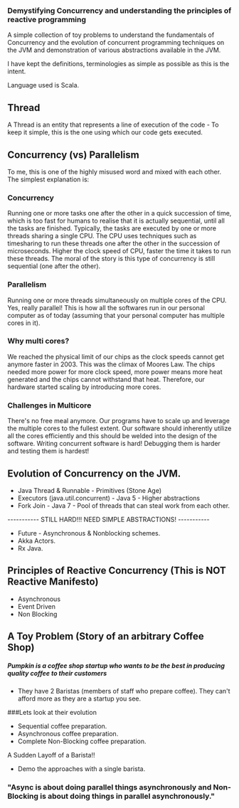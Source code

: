 ### Demystifying Concurrency and understanding the principles of reactive programming

A simple collection of toy problems to understand the fundamentals of Concurrency and the evolution of concurrent programming
techniques on the JVM and demonstration of various abstractions available in the JVM.

I have kept the definitions, terminologies as simple as possible as this is the intent.

Language used is Scala.

## Thread
A Thread is an entity that represents a line of execution of the code - To keep it simple, this is the one using 
which our code gets executed.

## Concurrency (vs) Parallelism

To me, this is one of the highly misused word and mixed with each other. The simplest explanation is:

### Concurrency 

Running one or more tasks one after the other in a quick succession of time, which is too fast for humans to 
realise that it is actually sequential, until all the tasks are finished. Typically, the tasks are executed by one 
or more threads sharing a single CPU.
The CPU uses techniques such as timesharing to run these threads one after the other in the succession of 
microseconds.
Higher the clock speed of CPU, faster the time it takes to run these threads. 
The moral of the story is this type of concurrency is still sequential (one after the other).

### Parallelism 

Running one or more threads simultaneously on multiple cores of the CPU. Yes, really parallel! 
This is how all the softwares run in our personal computer as of today (assuming that your personal computer 
has multiple cores in it).

### Why multi cores? 
We reached the physical limit of our chips as the clock speeds cannot get anymore faster in 2003. 
This was the climax of Moores Law.
The chips needed more power for more clock speed, more power means more heat generated and the chips cannot 
withstand that heat.
Therefore, our hardware started scaling by introducing more cores.
    
### Challenges in Multicore 
There's no free meal anymore. Our programs have to scale up and leverage the multiple cores to the fullest extent. 
Our software should inherently utilize all the cores efficiently and this should be welded into the design of the 
software.
Writing concurrent software is hard! Debugging them is harder and testing them is hardest!
    
## Evolution of Concurrency on the JVM.

* Java Thread & Runnable - Primitives (Stone Age)
* Executors (java.util.concurrent) - Java 5 - Higher abstractions
* Fork Join - Java 7 - Pool of threads that can steal work from each other.

----------- STILL HARD!!! NEED SIMPLE ABSTRACTIONS! -----------
* Future - Asynchronous & Nonblocking schemes.
* Akka Actors.
* Rx Java.


## Principles of Reactive Concurrency (This is NOT Reactive Manifesto) ##

* Asynchronous
* Event Driven
* Non Blocking

## A Toy Problem (Story of an arbitrary Coffee Shop)

##### Pumpkin is a coffee shop startup who wants to be the best in producing quality coffee to their customers

* They have 2 Baristas (members of staff who prepare coffee). They can't afford more as they are a startup you see.

###Lets look at their evolution

* Sequential coffee preparation.
* Asynchronous coffee preparation.
* Complete Non-Blocking coffee preparation.

A Sudden Layoff of a Barista!!

* Demo the approaches with a single barista.

### "Async is about doing parallel things asynchronously and Non-Blocking is about doing things in parallel asynchronously."













